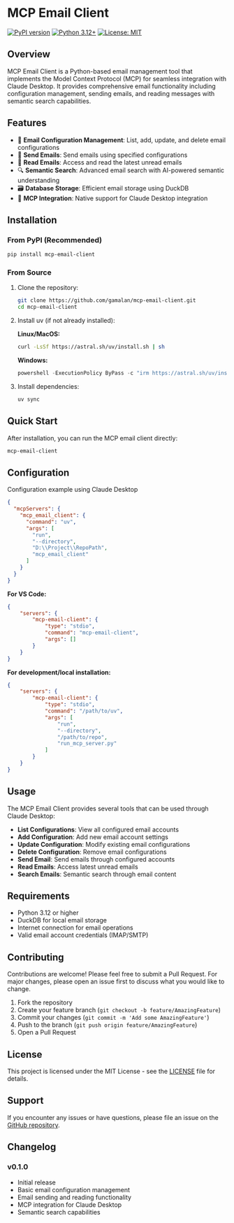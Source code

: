 # MCP Email Client

[![PyPI version](https://badge.fury.io/py/mcp-email-client.svg)](https://badge.fury.io/py/mcp-email-client)
[![Python 3.12+](https://img.shields.io/badge/python-3.12+-blue.svg)](https://www.python.org/downloads/)
[![License: MIT](https://img.shields.io/badge/License-MIT-yellow.svg)](https://opensource.org/licenses/MIT)

## Overview

MCP Email Client is a Python-based email management tool that implements the Model Context Protocol (MCP) for seamless integration with Claude Desktop. It provides comprehensive email functionality including configuration management, sending emails, and reading messages with semantic search capabilities.

## Features

- 📧 **Email Configuration Management**: List, add, update, and delete email configurations
- 📨 **Send Emails**: Send emails using specified configurations
- 📖 **Read Emails**: Access and read the latest unread emails
- 🔍 **Semantic Search**: Advanced email search with AI-powered semantic understanding
- 🗃️ **Database Storage**: Efficient email storage using DuckDB
- 🔌 **MCP Integration**: Native support for Claude Desktop integration

## Installation

### From PyPI (Recommended)

```bash
pip install mcp-email-client
```

### From Source

1. Clone the repository:
    ```bash
    git clone https://github.com/gamalan/mcp-email-client.git
    cd mcp-email-client
    ```

2. Install uv (if not already installed):
    
    **Linux/MacOS:**
    ```bash
    curl -LsSf https://astral.sh/uv/install.sh | sh
    ```
    
    **Windows:**
    ```powershell
    powershell -ExecutionPolicy ByPass -c "irm https://astral.sh/uv/install.ps1 | iex"
    ```

3. Install dependencies:
    ```bash
    uv sync
    ```

## Quick Start

After installation, you can run the MCP email client directly:

```bash
mcp-email-client
```

## Configuration

Configuration example using Claude Desktop
```json
{
  "mcpServers": {
    "mcp_email_client": {
      "command": "uv",
      "args": [
        "run",
        "--directory",
        "D:\\Project\\RepoPath", 
        "mcp_email_client"
      ]
    }
  }
}
```

**For VS Code:**

```json
{
    "servers": {
        "mcp-email-client": {
            "type": "stdio",
            "command": "mcp-email-client",
            "args": []
        }
    }
}
```

**For development/local installation:**

```json
{
    "servers": {
        "mcp-email-client": {
            "type": "stdio",
            "command": "/path/to/uv",
            "args": [
                "run",
                "--directory",
                "/path/to/repo",
                "run_mcp_server.py"
            ]
        }
    }
}
```

## Usage

The MCP Email Client provides several tools that can be used through Claude Desktop:

- **List Configurations**: View all configured email accounts
- **Add Configuration**: Add new email account settings
- **Update Configuration**: Modify existing email configurations
- **Delete Configuration**: Remove email configurations
- **Send Email**: Send emails through configured accounts
- **Read Emails**: Access latest unread emails
- **Search Emails**: Semantic search through email content

## Requirements

- Python 3.12 or higher
- DuckDB for local email storage
- Internet connection for email operations
- Valid email account credentials (IMAP/SMTP)

## Contributing

Contributions are welcome! Please feel free to submit a Pull Request. For major changes, please open an issue first to discuss what you would like to change.

1. Fork the repository
2. Create your feature branch (`git checkout -b feature/AmazingFeature`)
3. Commit your changes (`git commit -m 'Add some AmazingFeature'`)
4. Push to the branch (`git push origin feature/AmazingFeature`)
5. Open a Pull Request

## License

This project is licensed under the MIT License - see the [LICENSE](LICENSE) file for details.

## Support

If you encounter any issues or have questions, please file an issue on the [GitHub repository](https://github.com/gamalan/mcp-email-client/issues).

## Changelog

### v0.1.0
- Initial release
- Basic email configuration management
- Email sending and reading functionality
- MCP integration for Claude Desktop
- Semantic search capabilities